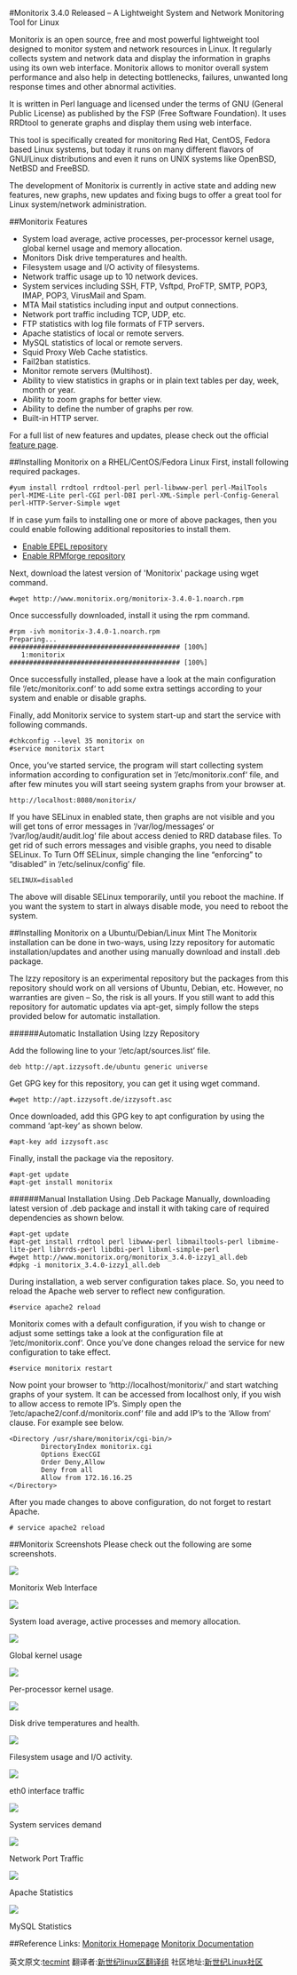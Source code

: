 #Monitorix 3.4.0 Released – A Lightweight System and Network Monitoring Tool for Linux

Monitorix is an open source, free and most powerful lightweight tool designed to monitor system and network resources in Linux. It regularly collects system and network data and display the information in graphs using its own web interface. Monitorix allows to monitor overall system performance and also help in detecting bottlenecks, failures, unwanted long response times and other abnormal activities.

It is written in Perl language and licensed under the terms of GNU (General Public License) as published by the FSP (Free Software Foundation). It uses RRDtool to generate graphs and display them using web interface.

This tool is specifically created for monitoring Red Hat, CentOS, Fedora based Linux systems, but today it runs on many different flavors of GNU/Linux distributions and even it runs on UNIX systems like OpenBSD, NetBSD and FreeBSD.

The development of Monitorix is currently in active state and adding new features, new graphs, new updates and fixing bugs to offer a great tool for Linux system/network administration.

##Monitorix Features

* System load average, active processes, per-processor kernel usage, global kernel usage and memory allocation.
* Monitors Disk drive temperatures and health.
* Filesystem usage and I/O activity of filesystems.
* Network traffic usage up to 10 network devices.
* System services including SSH, FTP, Vsftpd, ProFTP, SMTP, POP3, IMAP, POP3, VirusMail and Spam.
* MTA Mail statistics including input and output connections.
* Network port traffic including TCP, UDP, etc.
* FTP statistics with log file formats of FTP servers.
* Apache statistics of local or remote servers.
* MySQL statistics of local or remote servers.
* Squid Proxy Web Cache statistics.
* Fail2ban statistics.
* Monitor remote servers (Multihost).
* Ability to view statistics in graphs or in plain text tables per day, week, month or year.
* Ability to zoom graphs for better view.
* Ability to define the number of graphs per row.
* Built-in HTTP server.

For a full list of new features and updates, please check out the official [feature page](http://www.monitorix.org/features.html).

##Installing Monitorix on a RHEL/CentOS/Fedora Linux
First, install following required packages.
```Shell
#yum install rrdtool rrdtool-perl perl-libwww-perl perl-MailTools perl-MIME-Lite perl-CGI perl-DBI perl-XML-Simple perl-Config-General perl-HTTP-Server-Simple wget
```
If in case yum fails to installing one or more of above packages, then you could enable following additional repositories to install them.

* [Enable EPEL repository](http://www.tecmint.com/how-to-enable-epel-repository-for-rhel-centos-6-5/)
* [Enable RPMforge repository](http://www.tecmint.com/install-and-enable-rpmforge-repository-in-rhel-centos-6-5-4/)

Next, download the latest version of 'Monitorix' package using wget command.
```Shell
#wget http://www.monitorix.org/monitorix-3.4.0-1.noarch.rpm
```

Once successfully downloaded, install it using the rpm command.
```Shell
#rpm -ivh monitorix-3.4.0-1.noarch.rpm
Preparing...                ########################################### [100%]
   1:monitorix              ########################################### [100%]
```
Once successfully installed, please have a look at the main configuration file ‘/etc/monitorix.conf‘ to add some extra settings according to your system and enable or disable graphs.

Finally, add Monitorix service to system start-up and start the service with following commands.
```Shell
#chkconfig --level 35 monitorix on
#service monitorix start
```
Once, you’ve started service, the program will start collecting system information according to configuration set in ‘/etc/monitorix.conf‘ file, and after few minutes you will start seeing system graphs from your browser at.
```Shell
http://localhost:8080/monitorix/
```

If you have SELinux in enabled state, then graphs are not visible and you will get tons of error messages in ‘/var/log/messages‘ or ‘/var/log/audit/audit.log‘ file about access denied to RRD database files. To get rid of such errors messages and visible graphs, you need to disable SELinux.
To Turn Off SELinux, simple changing the line “enforcing” to “disabled” in ‘/etc/selinux/config’ file.
```Shell
SELINUX=disabled
```
The above will disable SELinux temporarily, until you reboot the machine. If you want the system to start in always disable mode, you need to reboot the system.

##Installing Monitorix on a Ubuntu/Debian/Linux Mint
The Monitorix installation can be done in two-ways, using Izzy repository for automatic installation/updates and another using manually download and install .deb package.

The Izzy repository is an experimental repository but the packages from this repository should work on all versions of Ubuntu, Debian, etc. However, no warranties are given – So, the risk is all yours. If you still want to add this repository for automatic updates via apt-get, simply follow the steps provided below for automatic installation.

######Automatic Installation Using Izzy Repository

Add the following line to your ‘/etc/apt/sources.list’ file.
```Shell
deb http://apt.izzysoft.de/ubuntu generic universe
```
Get GPG key for this repository, you can get it using wget command.
```Shell
#wget http://apt.izzysoft.de/izzysoft.asc
```
Once downloaded, add this GPG key to apt configuration by using the command ‘apt-key‘ as shown below.
```Shell
#apt-key add izzysoft.asc
```
Finally, install the package via the repository.
```Shell
#apt-get update
#apt-get install monitorix
```

######Manual Installation Using .Deb Package
Manually, downloading latest version of .deb package and install it with taking care of required dependencies as shown below.
```Shell
#apt-get update
#apt-get install rrdtool perl libwww-perl libmailtools-perl libmime-lite-perl librrds-perl libdbi-perl libxml-simple-perl
#wget http://www.monitorix.org/monitorix_3.4.0-izzy1_all.deb
#dpkg -i monitorix_3.4.0-izzy1_all.deb
```
During installation, a web server configuration takes place. So, you need to reload the Apache web server to reflect new configuration.
```Shell
#service apache2 reload
```
Monitorix comes with a default configuration, if you wish to change or adjust some settings take a look at the configuration file at ‘/etc/monitorix.conf‘. Once you’ve done changes reload the service for new configuration to take effect.
```Shell
#service monitorix restart
```

Now point your browser to ‘http://localhost/monitorix/‘ and start watching graphs of your system. It can be accessed from localhost only, if you wish to allow access to remote IP’s. Simply open the ‘/etc/apache2/conf.d/monitorix.conf‘ file and add IP’s to the ‘Allow from‘ clause. For example see below.
```Shell
<Directory /usr/share/monitorix/cgi-bin/>
        DirectoryIndex monitorix.cgi
        Options ExecCGI
        Order Deny,Allow
        Deny from all
        Allow from 172.16.16.25
</Directory>
```
After you made changes to above configuration, do not forget to restart Apache.
```Shell
# service apache2 reload
```

##Monitorix Screenshots
Please check out the following are some screenshots.

<img src='http://www.tecmint.com/wp-content/uploads/2013/04/Monitorix-1.png'>

Monitorix Web Interface

<img src='http://www.tecmint.com/wp-content/uploads/2013/04/Monitorix-2-620x223.png'>

System load average, active processes and memory allocation.

<img src='http://www.tecmint.com/wp-content/uploads/2013/04/Monitorix-3-620x249.png'>

Global kernel usage

<img src='http://www.tecmint.com/wp-content/uploads/2013/04/Monitorix-4-592x450.png'>

Per-processor kernel usage.

<img src='http://www.tecmint.com/wp-content/uploads/2013/04/Monitorix-5-620x240.png'>

Disk drive temperatures and health.

<img src='http://www.tecmint.com/wp-content/uploads/2013/04/Monitorix-6-620x275.png'>

Filesystem usage and I/O activity.

<img src='http://www.tecmint.com/wp-content/uploads/2013/04/Monitorix-7-620x223.png'>

eth0 interface traffic

<img src='http://www.tecmint.com/wp-content/uploads/2013/04/Monitorix-8-620x240.png'>

System services demand

<img src='http://www.tecmint.com/wp-content/uploads/2013/04/Monitorix-9.png'>

Network Port Traffic

<img src='http://www.tecmint.com/wp-content/uploads/2013/04/Monitorix-10-620x222.png'>

Apache Statistics

<img src='http://www.tecmint.com/wp-content/uploads/2013/04/Monitorix-11.png'>

MySQL Statistics

##Reference Links:
[Monitorix Homepage](http://www.monitorix.org/)
[Monitorix Documentation](http://www.monitorix.org/documentation.html)

英文原文:[tecmint](http://www.tecmint.com/monitorix-a-lightweight-system-and-network-monitoring-tool-for-linux/) 翻译者:[新世纪linux区翻译组](https://github.com/21ops/21opsttug) 社区地址:[新世纪Linux社区](http://www.21ops.com)
